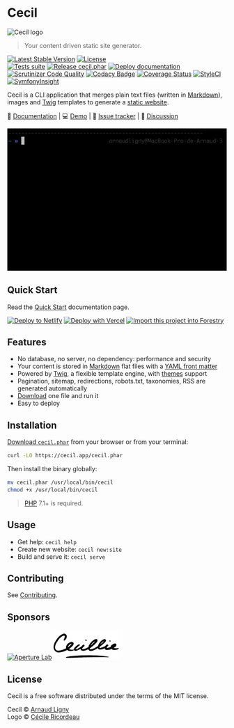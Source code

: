 # Cecil

![Cecil logo](https://cecil.app/images/cecil-logo-netlify-cms.png "Logo created by Cécile Ricordeau")

> Your content driven static site generator.

[![Latest Stable Version](https://poser.pugx.org/cecil/cecil/v/stable)](https://github.com/Cecilapp/Cecil/releases/latest)
[![License](https://poser.pugx.org/cecil/cecil/license)](https://github.com/Cecilapp/Cecil/blob/master/LICENSE)  
[![Tests suite](https://github.com/Cecilapp/Cecil/actions/workflows/test.yml/badge.svg)](https://github.com/Cecilapp/Cecil/actions/workflows/test.yml)
[![Release cecil.phar](https://github.com/Cecilapp/Cecil/actions/workflows/release.yml/badge.svg)](https://github.com/Cecilapp/Cecil/actions/workflows/release.yml)
[![Deploy documentation](https://github.com/Cecilapp/Cecil/actions/workflows/docs.yml/badge.svg)](https://github.com/Cecilapp/Cecil/actions/workflows/docs.yml)  
[![Scrutinizer Code Quality](https://scrutinizer-ci.com/g/Cecilapp/Cecil/badges/quality-score.png)](https://scrutinizer-ci.com/g/Cecilapp/Cecil/)
[![Codacy Badge](https://app.codacy.com/project/badge/Grade/07232d3c7ff34f3da5abdac8f3ad2cee)](https://www.codacy.com/gh/Cecilapp/Cecil/dashboard)
[![Coverage Status](https://coveralls.io/repos/github/Cecilapp/Cecil/badge.svg?branch=master)](https://coveralls.io/github/Cecilapp/Cecil?branch=master)
[![StyleCI](https://github.styleci.io/repos/7548986/shield?style=plastic)](https://styleci.io/repos/12738012)
[![SymfonyInsight](https://insight.symfony.com/projects/ada27715-6342-43f8-a1e7-4d5a8fe78e62/mini.svg)](https://insight.symfony.com/projects/ada27715-6342-43f8-a1e7-4d5a8fe78e62)

Cecil is a CLI application that merges plain text files (written in [Markdown](http://daringfireball.net/projects/markdown/)), images and [Twig](https://twig.symfony.com) templates to generate a [static website](https://en.wikipedia.org/wiki/Static_web_page).

📄 [Documentation](https://cecil.app/documentation) | 💻 [Demo](https://demo.cecil.app) | 🐛 [Issue tracker](https://github.com/Cecilapp/Cecil/issues) | 💬 [Discussion](https://github.com/Cecilapp/Cecil/discussions)

![Cecil CLI demo](docs/cecil-demo.gif "Cecil CLI demo")

## Quick Start

Read the [Quick Start](https://cecil.app/documentation/quick-start/) documentation page.

[![Deploy to Netlify](https://www.netlify.com/img/deploy/button.svg)](https://cecil.app/hosting/netlify/deploy/) [![Deploy with Vercel](https://vercel.com/button)](https://cecil.app/hosting/vercel/deploy/) [![Import this project into Forestry](https://assets.forestry.io/import-to-forestryK.svg)](https://cecil.app/cms/forestry/import/)

## Features

- No database, no server, no dependency: performance and security
- Your content is stored in [Markdown](https://daringfireball.net/projects/markdown/) flat files with a [YAML front matter](https://cecil.app/documentation/content/#front-matter)
- Powered by [Twig](https://twig.symfony.com/doc/templates.html), a flexible template engine, with [themes](https://cecil.app/themes) support
- Pagination, sitemap, redirections, robots.txt, taxonomies, RSS are generated automatically
- [Download](https://cecil.app/download/) one file and run it
- Easy to deploy

## Installation

[Download `cecil.phar`](https://github.com/Cecilapp/Cecil/releases/latest/download/cecil.phar) from your browser or from your terminal:

```bash
curl -LO https://cecil.app/cecil.phar
```

Then install the binary globally:

```bash
mv cecil.phar /usr/local/bin/cecil
chmod +x /usr/local/bin/cecil
```

> [PHP](https://www.php.net) 7.1+ is required.

## Usage

- Get help: `cecil help`
- Create new website: `cecil new:site`
- Build and serve it: `cecil serve`

## Contributing

See [Contributing](CONTRIBUTING.md).

## Sponsors

[![Aperture Lab](https://avatars.githubusercontent.com/u/10225022?s=100 "Aperture Lab")](https://aperturelab.fr) [![studio cecillie](https://raw.githubusercontent.com/cecillie/eshop/main/static/images/cecillie_signature.png "studio cecillie")](https://studio.cecillie.fr)

## License

Cecil is a free software distributed under the terms of the MIT license.

Cecil © [Arnaud Ligny](https://arnaudligny.fr)  
Logo © [Cécile Ricordeau](https://www.cecillie.fr)
